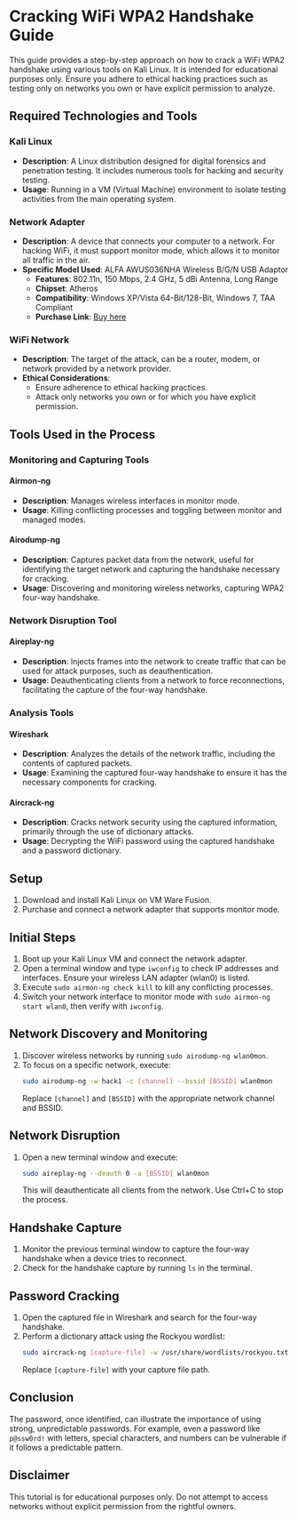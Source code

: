 # Cracking WiFi WPA2 Handshake Guide

This guide provides a step-by-step approach on how to crack a WiFi WPA2 handshake using various tools on Kali Linux. It is intended for educational purposes only. Ensure you adhere to ethical hacking practices such as testing only on networks you own or have explicit permission to analyze.

## Required Technologies and Tools

### Kali Linux
- **Description**: A Linux distribution designed for digital forensics and penetration testing. It includes numerous tools for hacking and security testing.
- **Usage**: Running in a VM (Virtual Machine) environment to isolate testing activities from the main operating system.

### Network Adapter
- **Description**: A device that connects your computer to a network. For hacking WiFi, it must support monitor mode, which allows it to monitor all traffic in the air.
- **Specific Model Used**: ALFA AWUS036NHA Wireless B/G/N USB Adaptor
  - **Features**: 802.11n, 150 Mbps, 2.4 GHz, 5 dBi Antenna, Long Range
  - **Chipset**: Atheros
  - **Compatibility**: Windows XP/Vista 64-Bit/128-Bit, Windows 7, TAA Compliant
  - **Purchase Link**: [Buy here](https://www.amazon.com/gp/product/B004Y6MIXS)

### WiFi Network
- **Description**: The target of the attack, can be a router, modem, or network provided by a network provider.
- **Ethical Considerations**:
  - Ensure adherence to ethical hacking practices.
  - Attack only networks you own or for which you have explicit permission.

## Tools Used in the Process

### Monitoring and Capturing Tools

#### Airmon-ng
- **Description**: Manages wireless interfaces in monitor mode.
- **Usage**: Killing conflicting processes and toggling between monitor and managed modes.

#### Airodump-ng
- **Description**: Captures packet data from the network, useful for identifying the target network and capturing the handshake necessary for cracking.
- **Usage**: Discovering and monitoring wireless networks, capturing WPA2 four-way handshake.

### Network Disruption Tool

#### Aireplay-ng
- **Description**: Injects frames into the network to create traffic that can be used for attack purposes, such as deauthentication.
- **Usage**: Deauthenticating clients from a network to force reconnections, facilitating the capture of the four-way handshake.

### Analysis Tools

#### Wireshark
- **Description**: Analyzes the details of the network traffic, including the contents of captured packets.
- **Usage**: Examining the captured four-way handshake to ensure it has the necessary components for cracking.

#### Aircrack-ng
- **Description**: Cracks network security using the captured information, primarily through the use of dictionary attacks.
- **Usage**: Decrypting the WiFi password using the captured handshake and a password dictionary.

## Setup

1. Download and install Kali Linux on VM Ware Fusion.
2. Purchase and connect a network adapter that supports monitor mode.

## Initial Steps

1. Boot up your Kali Linux VM and connect the network adapter.
2. Open a terminal window and type `iwconfig` to check IP addresses and interfaces. Ensure your wireless LAN adapter (wlan0) is listed.
3. Execute `sudo airmon-ng check kill` to kill any conflicting processes.
4. Switch your network interface to monitor mode with `sudo airmon-ng start wlan0`, then verify with `iwconfig`.

## Network Discovery and Monitoring

1. Discover wireless networks by running `sudo airodump-ng wlan0mon`.
2. To focus on a specific network, execute:
   ```bash
   sudo airodump-ng -w hack1 -c [channel] --bssid [BSSID] wlan0mon
   ```
   Replace `[channel]` and `[BSSID]` with the appropriate network channel and BSSID.

## Network Disruption

1. Open a new terminal window and execute:
   ```bash
   sudo aireplay-ng --deauth 0 -a [BSSID] wlan0mon
   ```
   This will deauthenticate all clients from the network. Use Ctrl+C to stop the process.

## Handshake Capture

1. Monitor the previous terminal window to capture the four-way handshake when a device tries to reconnect.
2. Check for the handshake capture by running `ls` in the terminal.

## Password Cracking

1. Open the captured file in Wireshark and search for the four-way handshake.
2. Perform a dictionary attack using the Rockyou wordlist:
   ```bash
   sudo aircrack-ng [capture-file] -w /usr/share/wordlists/rockyou.txt
   ```
   Replace `[capture-file]` with your capture file path.

## Conclusion

The password, once identified, can illustrate the importance of using strong, unpredictable passwords. For example, even a password like `p@ssw0rd!` with letters, special characters, and numbers can be vulnerable if it follows a predictable pattern.

## Disclaimer

This tutorial is for educational purposes only. Do not attempt to access networks without explicit permission from the rightful owners.
